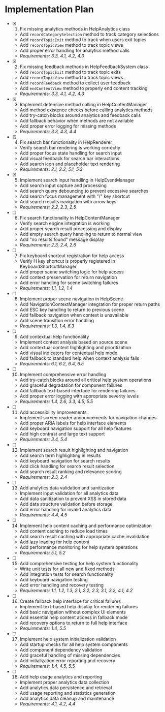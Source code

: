 # Implementation Plan

- [x] 1. Fix missing analytics methods in HelpAnalytics class
  - Add `recordCategorySelection` method to track category selections
  - Add `recordTopicExit` method to track when users exit topics
  - Add `recordTopicView` method to track topic views
  - Add proper error handling for analytics method calls
  - _Requirements: 3.3, 4.1, 4.2, 4.3_

- [x] 2. Fix missing feedback methods in HelpFeedbackSystem class
  - Add `recordTopicExit` method to track topic exits
  - Add `recordTopicView` method to track topic views  
  - Add `recordFeedback` method to collect user feedback
  - Add `endContentView` method to properly end content tracking
  - _Requirements: 3.3, 4.1, 4.2, 4.3_

- [x] 3. Implement defensive method calling in HelpContentManager
  - Add method existence checks before calling analytics methods
  - Add try-catch blocks around analytics and feedback calls
  - Add fallback behavior when methods are not available
  - Add proper error logging for missing methods
  - _Requirements: 3.3, 4.3, 4.4_

- [x] 4. Fix search bar functionality in HelpRenderer
  - Verify search bar rendering is working correctly
  - Add proper focus state handling for search input
  - Add visual feedback for search bar interactions
  - Add search icon and placeholder text rendering
  - _Requirements: 2.1, 2.2, 5.1, 5.3_

- [x] 5. Implement search input handling in HelpEventManager
  - Add search input capture and processing
  - Add search query debouncing to prevent excessive searches
  - Add search focus management with "/" key shortcut
  - Add search results navigation with arrow keys
  - _Requirements: 2.2, 2.3, 2.5_

- [ ] 6. Fix search functionality in HelpContentManager
  - Verify search engine integration is working
  - Add proper search result processing and display
  - Add empty search query handling to return to normal view
  - Add "no results found" message display
  - _Requirements: 2.3, 2.4, 2.6_

- [ ] 7. Fix keyboard shortcut registration for help access
  - Verify H key shortcut is properly registered in KeyboardShortcutManager
  - Add proper scene switching logic for help access
  - Add context preservation for return navigation
  - Add error handling for scene switching failures
  - _Requirements: 1.1, 1.2, 1.4_

- [ ] 8. Implement proper scene navigation in HelpScene
  - Add NavigationContextManager integration for proper return paths
  - Add ESC key handling to return to previous scene
  - Add fallback navigation when context is unavailable
  - Add scene transition error handling
  - _Requirements: 1.3, 1.4, 6.3_

- [ ] 9. Add contextual help functionality
  - Implement context analysis based on source scene
  - Add contextual content highlighting and prioritization
  - Add visual indicators for contextual help mode
  - Add fallback to standard help when context analysis fails
  - _Requirements: 6.1, 6.2, 6.4, 6.5_

- [ ] 10. Implement comprehensive error handling
  - Add try-catch blocks around all critical help system operations
  - Add graceful degradation for component failures
  - Add fallback text-based interface for rendering failures
  - Add proper error logging with appropriate severity levels
  - _Requirements: 1.4, 2.6, 3.3, 4.5, 5.5_

- [ ] 11. Add accessibility improvements
  - Implement screen reader announcements for navigation changes
  - Add proper ARIA labels for help interface elements
  - Add keyboard navigation support for all help features
  - Add high contrast and large text support
  - _Requirements: 3.4, 5.4_

- [ ] 12. Implement search result highlighting and navigation
  - Add search term highlighting in results
  - Add keyboard navigation for search results
  - Add click handling for search result selection
  - Add search result ranking and relevance scoring
  - _Requirements: 2.3, 2.4_

- [ ] 13. Add analytics data validation and sanitization
  - Implement input validation for all analytics data
  - Add data sanitization to prevent XSS in stored data
  - Add data structure validation before storage
  - Add error handling for invalid analytics data
  - _Requirements: 4.4, 4.5_

- [ ] 14. Implement help content caching and performance optimization
  - Add content caching to reduce load times
  - Add search result caching with appropriate cache invalidation
  - Add lazy loading for help content
  - Add performance monitoring for help system operations
  - _Requirements: 5.1, 5.2_

- [ ] 15. Add comprehensive testing for help system functionality
  - Write unit tests for all new and fixed methods
  - Add integration tests for search functionality
  - Add keyboard navigation testing
  - Add error handling and recovery testing
  - _Requirements: 1.1, 1.2, 1.3, 2.1, 2.2, 2.3, 3.1, 3.2, 4.1, 4.2_

- [ ] 16. Create fallback help interface for critical failures
  - Implement text-based help display for rendering failures
  - Add basic navigation without complex UI elements
  - Add essential help content access in fallback mode
  - Add recovery options to return to full help interface
  - _Requirements: 1.4, 5.5_

- [ ] 17. Implement help system initialization validation
  - Add startup checks for all help system components
  - Add component dependency validation
  - Add graceful handling of missing dependencies
  - Add initialization error reporting and recovery
  - _Requirements: 1.4, 4.5, 5.5_

- [ ] 18. Add help usage analytics and reporting
  - Implement proper analytics data collection
  - Add analytics data persistence and retrieval
  - Add usage reporting and statistics generation
  - Add analytics data cleanup and maintenance
  - _Requirements: 4.1, 4.2, 4.4_